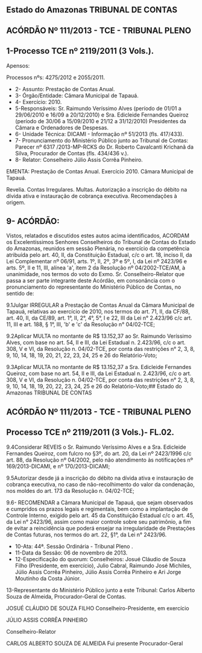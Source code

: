 
## Estado do Amazonas TRIBUNAL DE CONTAS

## ACÓRDÃO Nº 111/2013 - TCE - TRIBUNAL PLENO

## 1-Processo TCE nº 2119/2011 (3 Vols.).

Apensos:

Processos nºs: 4275/2012 e 2055/2011.

- 2- Assunto: Prestação de Contas Anual.
- 3- Órgão/Entidade: Câmara Municipal de Tapauá.
- 4- Exercício: 2010.
- 5-Responsáveis: Sr. Raimundo Veríssimo Alves (período de 01/01 a 29/06/2010 e 16/09 a  20/12/2010)  e  Sra.  Edicleide  Fernandes  Queiroz  (período  de  30/06  a  15/09/2010  e 21/12 a 31/12/2010) Presidentes da Câmara e Ordenadores de Despesas.
- 6- Unidade Técnica: DICAMI - Informação nº 51/2013 (fls. 417/433).
- 7-  Pronunciamento  do Ministério Público  junto  ao Tribunal  de Contas: Parecer  nº 6317 /2013-MP-RCKS do Dr. Roberto Cavalcanti Krichanã da Silva, Procurador de Contas (fls. 434/436 v.).
- 8- Relator: Conselheiro Júlio Assis Corrêa Pinheiro.

EMENTA: Prestação  de  Contas  Anual.  Exercício 2010. Câmara Municipal de Tapauá.

Revelia. Contas Irregulares. Multas.  Autorização a inscrição do débito na dívida ativa e instauração de cobrança executiva. Recomendações à origem.

## 9- ACÓRDÃO:

Vistos, relatados e discutidos estes autos acima identificados, ACORDAM os Excelentíssimos Senhores Conselheiros do Tribunal de Contas do Estado do Amazonas, reunidos em sessão Plenária, no exercício da competência atribuída pelo  art.  40,  II, da Constituição Estadual, c/c o art. 18, inciso II, da Lei Complementar nº 06/91, arts. 1º, II, 2º, 3º e 5º,  I,  da  Lei  nº  2423/96  e arts. 5º,  II e 11,  III,  alínea 'a', item 2  da Resolução nº 04/2002-TCE/AM, à unanimidade, nos termos do voto do Exmo. Sr. Conselheiro-Relator que passa a ser parte integrante deste Acórdão, em consonância com o pronunciamento do representante do Ministério Público de Contas, no sentido de:

9.1Julgar IRREGULAR a Prestação de Contas Anual da Câmara Municipal de Tapauá, relativas ao exercício de 2010, nos termos do art. 71, II, da CF/88, art. 40, II, da CE/89, art. 1°, II, 2°, 4°, 5°, I e 22, III da Lei n° 2.423/96 c/c art. 11, III e art. 188, § 1°, III, 'b' e 'c' da Resolução n° 04/02-TCE;

9.2Aplicar MULTA no montante de R$ 13.152,37 ao Sr. Raimundo Veríssimo Alves, com base no art. 54, II e III, da Lei Estadual n. 2.423/96, c/c o art. 308, V e VI, da Resolução n. 04/02-TCE, por conta das restrições n° 2, 3, 8, 9, 10, 14, 18, 19, 20, 21, 22, 23, 24, 25 e 26 do Relatório-Voto;

9.3Aplicar MULTA no montante de R$ 13.152,37 a Sra. Edicleide Fernandes Queiroz, com base no art. 54, II e III, da Lei Estadual n. 2.423/96, c/c o art. 308, V e VI, da Resolução n. 04/02-TCE, por conta das restrições n° 2, 3, 8, 9, 10, 14, 18, 19, 20, 22, 23, 24, 25 e 26 do Relatório-Voto;## Estado do Amazonas TRIBUNAL DE CONTAS

## ACÓRDÃO Nº 111/2013 - TCE - TRIBUNAL PLENO

## Processo TCE nº 2119/2011 (3 Vols.)- FL.02.

9.4Considerar REVEIS o Sr. Raimundo Veríssimo Alves e  a Sra. Edicleide Fernandes  Queiroz, com  fulcro  no  §3º,  do  art.  20,  da  Lei  nº  2423/1996  c/c  art.  88,  da Resolução nº 04/2002, pelo não atendimento às notificações nº 169/2013-DICAMI, e nº 170/2013-DICAMI;

9.5Autorizar desde já a inscrição do débito na dívida ativa e instauração de cobrança executiva, no caso de não-recolhimento do valor da condenação, nos moldes do art. 173 da Resolução n. 04/02-TCE;

9.6- RECOMENDAR a Câmara Municipal de Tapauá, que sejam observados e cumpridos os prazos legais e regimentais, bem como a implantação de Controle Interno, exigido pelo art. 45 da Constituição Estadual c/c o art. 45, da Lei n° 2423/96, assim como maior controle sobre seu patrimônio, a fim de evitar a reincidência que poderá ensejar na irregularidade  de  Prestações  de  Contas  futuras,  nos  termos  do  art.  22,  §1°,  da  Lei  n° 2423/96.

- 10-Ata: 44ª. Sessão Ordinária - Tribunal Pleno .
- 11-Data da Sessão: 06 de novembro de 2013.
- 12-Especificação do quorum: Conselheiros: Josué Cláudio de Souza Filho (Presidente, em exercício), Julio Cabral, Raimundo José  Michiles, Júlio  Assis Corrêa Pinheiro,  Júlio Assis Corrêa Pinheiro e Ari Jorge Moutinho da Costa Júnior.

13-Representante do Ministério Público junto a este Tribunal: Carlos Alberto Souza de Almeida, Procurador-Geral de Contas.

JOSUÉ CLÁUDIO DE SOUZA FILHO Conselheiro-Presidente, em exercício

JÚLIO ASSIS CORRÊA PINHEIRO

Conselheiro-Relator

CARLOS ALBERTO SOUZA DE ALMEIDA Fui presente Procurador-Geral